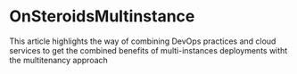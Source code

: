 # OnSteroidsMultinstance
This article highlights the way of combining DevOps practices and cloud services to get the combined benefits of multi-instances deployments witht the multitenancy approach
